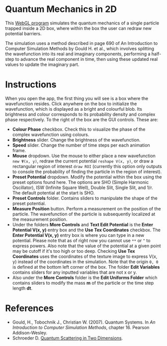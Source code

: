 # Quantum Mechanics in 2D
This [WebGL program](https://marl0ny.github.io/QM-Simulator-2D/index.html) simulates the quantum mechanics of a single particle trapped inside a 2D box, 
where within the box the user can redraw new potential barriers. 

The simulation uses a method described in page 690 of An Introduction to Computer Simulation Methods
by Gould H. et al., which involves splitting the wavefunction into its real and imaginary components,
performing a half-step to advance the real component in time, then using these updated real values to update the imaginary part.

# Instructions
When you open the app, the first thing you will see is a box where the wavefunction resides.
Click anywhere on the box to initialize the wavefunction, which is displayed as a bright and colourful blob. Its brightness and colour corresponds to its probability density and complex phase respectively.
To the right of the box are the GUI controls. These are:
- **Colour Phase** checkbox. Check this to visualize the phase of the complex wavefunction using colours.
- **Brightness** slider. Change the brightness of the wavefunction.
- **Speed** slider. Change the number of time steps per each animation frame.
- **Mouse** dropdown. Use the mouse to either place a new wavefunction `new Ψ(x, y)`, redraw the current potential `reshape V(x, y)`, or draw a rectangular region of interest `draw ROI` 
(currently this option only outputs to console the probability of finding the particle in the region of interest). 
- **Preset Potential** dropdown. Modify the potential within the box using the preset options found here. The options are SHO (Simple Harmonic Oscillator), ISW (Infinite Square Well), Double Slit, Single Slit, and 1/r. The default potential at the start is SHO.
- **Preset Controls** folder. Contains sliders to manipulate the shape of the preset potential. 
- **Measure Position** button. Perform a measurement on the position of the particle. The wavefunction of the particle is subsequently localized at the measurement position.
- Under the folders **More Controls** and **Text Edit Potential** is the **Enter Potential V(x, y)** entry
box and the **Use Tex Coordinates** checkbox. The **Enter Potential V(x, y)** entry box is where you can type in a
new potential. Please note that as of right now you cannot use `**` or `^` to express powers. 
Also note that the value of the potential at a given point may be cutoff if it's too high or too deep. Checking **Use Tex Coordinates** uses the coordinates of the texture image to express V(x, y) instead of the coordinates in the simulation. Note that the origin `0, 0` is defined at the bottom left corner of the box. The folder **Edit Variables** contains sliders for any inputted variables that are not x or y.
- Also under the **More Controls** folder is the **Edit Uniforms Folder** which contains sliders to modify the mass **m** of the particle or the time step length **dt**.


# References
 - Gould, H., Tobochnik J., Christian W. (2007). Quantum Systems.
 In <em>An Introduction to Computer Simulation Methods</em>, 
chapter 16. Pearson Addison-Wesley.
 - Schroeder D. [Quantum Scattering in Two Dimensions](https://physics.weber.edu/schroeder/software/QuantumScattering2D.html).
